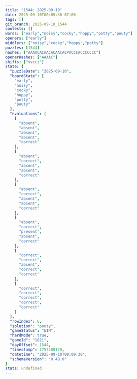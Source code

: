 ```yaml
---
title: "1544: 2025-09-10"
date: 2025-09-10T00:09:30-07:00
tags: []
git_branch: 2025-09-10_1544
contests: []
words: ["early","noisy","cocky","hoppy","potty","pouty"]
openers: ["early"]
middlers: ["noisy","cocky","hoppy","potty"]
puzzles: [1544]
hashes: ["AAAACACAACACAACACPACCCACCCCCCC"]
openerHashes: ["AAAAC"]
shifts: ["vvcci"]
state: {
  "puzzleDate": "2025-09-10",
  "boardState": [
    "early",
    "noisy",
    "cocky",
    "hoppy",
    "potty",
    "pouty"
  ],
  "evaluations": [
    [
      "absent",
      "absent",
      "absent",
      "absent",
      "correct"
    ],
    [
      "absent",
      "correct",
      "absent",
      "absent",
      "correct"
    ],
    [
      "absent",
      "correct",
      "absent",
      "absent",
      "correct"
    ],
    [
      "absent",
      "correct",
      "present",
      "absent",
      "correct"
    ],
    [
      "correct",
      "correct",
      "absent",
      "correct",
      "correct"
    ],
    [
      "correct",
      "correct",
      "correct",
      "correct",
      "correct"
    ]
  ],
  "rowIndex": 6,
  "solution": "pouty",
  "gameStatus": "WIN",
  "hardMode": true,
  "gameId": "1821",
  "dayOffset": 1544,
  "timestamp": 1757488170,
  "datetime": "2025-09-10T00:09:30",
  "schemaVersion": "0.40.0"
}
stats: undefined
---
```

<!-- more -->
